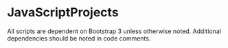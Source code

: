 JavaScriptProjects
==================
All scripts are dependent on Bootstrap 3 unless otherwise noted.  Additional dependencies should be noted in code comments.
